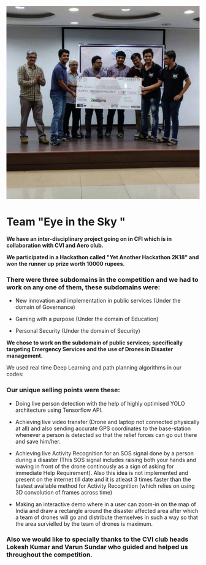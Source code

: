 ![alt text](media/hack_6.jpeg)
# Team "Eye in the Sky "
**We have an inter-disciplinary project going on in CFI which is in collaboration with CVI and Aero club.**

**We participated in a Hackathon called "Yet Another Hackathon 2K18" and won the runner up prize worth 10000 rupees.**

### There were three subdomains in the competition and we had to work on any one of them, these subdomains were:

* New innovation and implementation in public services (Under the domain of Governance)

* Gaming with a purpose (Under the domain of Education)

* Personal Security (Under the domain of Security)

**We chose to work on the subdomain of public services; specifically targeting Emergency Services and the use of Drones in Disaster management.**

We used real time Deep Learning and path planning algorithms in our codes:

### Our unique selling points were these:

* Doing live person detection with the help of highly optimised YOLO architecture using Tensorflow API.

* Achieving live video transfer (Drone and laptop not connected physically at all) and also sending accurate GPS coordinates to the base-station whenever a person is detected so that the relief forces can go out there and save him/her.

* Achieving live Activity Recognition for an SOS signal done by a person during a disaster (This SOS signal includes raising both your hands and waving in front of the drone continously as a sign of asking for immediate Help Requirement). Also this idea is not implemented and present on the internet till date and it is atleast 3 times faster than the fastest available method for Activity Recognition (which relies on using 3D convolution of frames across time)

* Making an interactive demo where in a user can zoom-in on the map of India and draw a rectangle around the disaster affected area after which a team of drones will go and distribute themselves in such a way so that the area survielled by the team of drones is maximum.

### Also we would like to specially thanks to the CVI club heads Lokesh Kumar and Varun Sundar who guided and helped us throughout the competition.







 


